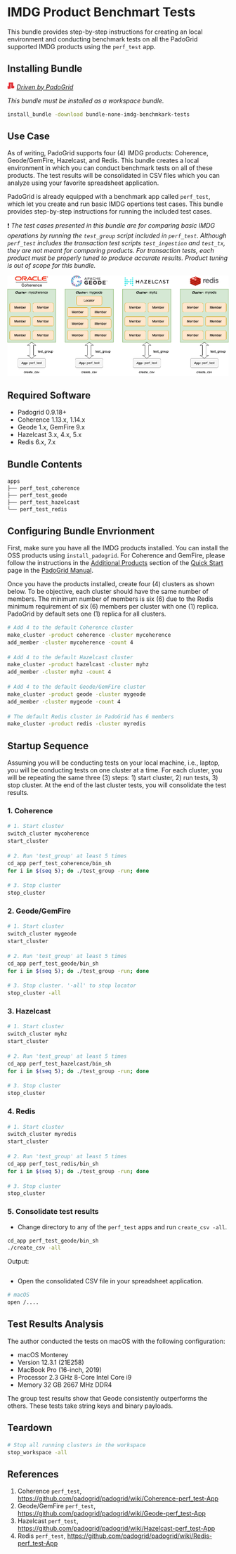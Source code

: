 # IMDG Product Benchmart Tests

This bundle provides step-by-step instructions for creating an local environment and conducting benchmark tests on all the PadoGrid supported IMDG products using the `perf_test` app.

## Installing Bundle

![PadoGrid](https://github.com/padogrid/padogrid/raw/develop/images/padogrid-3d-16x16.png) [*Driven by PadoGrid*](https://github.com/padogrid)

*This bundle must be installed as a workspace bundle.*

```bash
install_bundle -download bundle-none-imdg-benchmkark-tests
```

## Use Case

As of writing, PadoGrid supports four (4) IMDG products: Coherence, Geode/GemFire, Hazelcast, and Redis. This bundle creates a local environment in which you can conduct benchmark tests on all of these products. The test results will be consolidated in CSV files which you can analyze using your favorite spreadsheet application.

PadoGrid is already equipped with a benchmark app called `perf_test`, which let you create and run basic IMDG opertions test cases. This bundle provides step-by-step instructions for running the included test cases.

:exclamation: *The test cases presented in this bundle are for comparing basic IMDG operations by running the `test_group` script included in `perf_test`. Although `perf_test` includes the transaction test scripts `test_ingestion` and `test_tx`, they are not meant for comparing products. For transaction tests, each product must be properly tuned to produce accurate results. Product tuning is out of scope for this bundle.*

![Benchmark Clusters](images/benchmark-clusters.png)

## Required Software

- Padogrid 0.9.18+
- Coherence 1.13.x, 1.14.x
- Geode 1.x, GemFire 9.x
- Hazelcast 3.x, 4.x, 5.x
- Redis 6.x, 7.x

## Bundle Contents

```console
apps
├── perf_test_coherence
├── perf_test_geode
├── perf_test_hazelcast
└── perf_test_redis
```

## Configuring Bundle Envrionment

First, make sure you have all the IMDG products installed. You can install the OSS products using `install_padogrid`. For Coherence and GemFire, please follow the instructions in the [Additional Products](https://github.com/padogrid/padogrid/wiki/Quick-Start#additional-products) section of the [Quick Start](https://github.com/padogrid/padogrid/wiki/Quick-Start) page in the [PadoGrid Manual](https://github.com/padogrid/padogrid/wiki).

Once you have the products installed, create four (4) clusters as shown below. To be objective, each cluster should have the same number of members. The minimum number of members is six (6) due to the Redis minimum requirement of six (6) members per cluster with one (1) replica. PadoGrid by default sets one (1) replica for all clusters.

```bash
# Add 4 to the default Coherence cluster
make_cluster -product coherence -cluster mycoherence
add_member -cluster mycoherence -count 4

# Add 4 to the default Hazelcast cluster
make_cluster -product hazelcast -cluster myhz
add_member -cluster myhz -count 4

# Add 4 to the default Geode/GemFire cluster
make_cluster -product geode -cluster mygeode
add_member -cluster mygeode -count 4

# The default Redis cluster in PadoGrid has 6 members
make_cluster -product redis -cluster myredis
```

## Startup Sequence

Assuming you will be conducting tests on your local machine, i.e., laptop, you will be conducting tests on one cluster at a time. For each cluster, you will be repeating the same three (3) steps: 1) start cluster, 2) run tests, 3) stop cluster. At the end of the last cluster tests, you will consolidate the test results.

### 1. Coherence

```bash
# 1. Start cluster
switch_cluster mycoherence
start_cluster

# 2. Run 'test_group' at least 5 times
cd_app perf_test_coherence/bin_sh
for i in $(seq 5); do ./test_group -run; done

# 3. Stop cluster
stop_cluster
```

### 2. Geode/GemFire

```bash
# 1. Start cluster
switch_cluster mygeode
start_cluster

# 2. Run 'test_group' at least 5 times
cd_app perf_test_geode/bin_sh
for i in $(seq 5); do ./test_group -run; done

# 3. Stop cluster. '-all' to stop locator
stop_cluster -all
```

### 3. Hazelcast

```bash
# 1. Start cluster
switch_cluster myhz
start_cluster

# 2. Run 'test_group' at least 5 times
cd_app perf_test_hazelcast/bin_sh
for i in $(seq 5); do ./test_group -run; done

# 3. Stop cluster
stop_cluster
```

### 4. Redis

```bash
# 1. Start cluster
switch_cluster myredis
start_cluster

# 2. Run 'test_group' at least 5 times
cd_app perf_test_redis/bin_sh
for i in $(seq 5); do ./test_group -run; done

# 3. Stop cluster
stop_cluster
```

### 5. Consolidate test results

- Change directory to any of the `perf_test` apps and run `create_csv -all`.

```bash
cd_app perf_test_geode/bin_sh
./create_csv -all
```

Output:

```console
```

- Open the consolidated CSV file in your spreadsheet application.

```bash
# macOS
open /....
```

## Test Results Analysis

The author conducted the tests on macOS with the following configuration:

- macOS Monterey
- Version 12.3.1 (21E258)
- MacBook Pro (16-inch, 2019)
- Processor 2.3 GHz 8-Core Intel Core i9
- Memory 32 GB 2667 MHz DDR4

The group test results show that Geode consistently outperforms the others. These tests take string keys and binary payloads.

## Teardown

```bash
# Stop all running clusters in the workspace
stop_workspace -all
```

## References

1. Coherence `perf_test`, https://github.com/padogrid/padogrid/wiki/Coherence-perf_test-App
1. Geode/GemFire `perf_test`, https://github.com/padogrid/padogrid/wiki/Geode-perf_test-App
1. Hazelcast `perf_test`, https://github.com/padogrid/padogrid/wiki/Hazelcast-perf_test-App
1. Redis `perf_test`, https://github.com/padogrid/padogrid/wiki/Redis-perf_test-App

